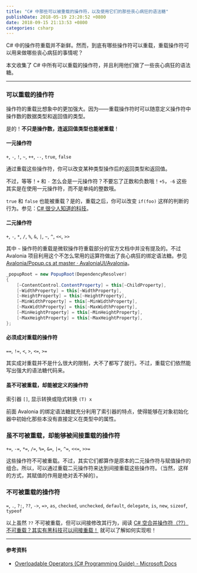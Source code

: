 ```yaml
---
title: "C# 中那些可以被重载的操作符，以及使用它们的那些丧心病狂的语法糖"
publishDate: 2018-05-19 23:20:52 +0800
date: 2018-09-15 21:13:53 +0800
categories: csharp
---
```


C# 中的操作符重载并不新鲜。然而，到底有哪些操作符可以重载，重载操作符可以用来做哪些丧心病狂的事情呢？

本文收集了 C# 中所有可以重载的操作符，并且利用他们做了一些丧心病狂的语法糖。

---

<div id="toc"></div>

### 可以重载的操作符

操作符的重载比想象中的更加强大。因为——重载操作符时可以随意定义操作符中操作数的数据类型和返回值的类型。

是的！**不只是操作数，连返回值类型也能被重载**！

#### 一元操作符

`+`, `-`, `!`, `~`, `++`, `--`, `true`, `false`

通过重载这些操作符，你可以改变某种类型操作后的返回类型和返回值。

不过，等等！`+` 和 `-` 怎么会是一元操作符？不要忘了正数和负数哦！`+5`，`-6` 这些其实是在使用一元操作符，而不是单纯的整数哦。

`true` 和 `false` 也能被重载？是的，重载之后，你可以改变 `if(foo)` 这样的判断的行为。参见：[C# 很少人知道的科技](https://lindexi.gitee.io/post/C-%E5%BE%88%E5%B0%91%E4%BA%BA%E7%9F%A5%E9%81%93%E7%9A%84%E7%A7%91%E6%8A%80.html)。

#### 二元操作符

`+`, `-`, `*`, `/`, `%`, `&`, `|`, `~`, `^`, `<<`, `>>`

其中 `~` 操作符的重载是微软操作符重载部分的官方文档中并没有提及的。不过 Avalonia 项目利用这个不怎么常用的运算符做出了丧心病狂的绑定语法糖。参见 [Avalonia/Popup.cs at master · AvaloniaUI/Avalonia](https://github.com/AvaloniaUI/Avalonia/blob/master/src/Avalonia.Controls/Primitives/Popup.cs)。

```csharp
_popupRoot = new PopupRoot(DependencyResolver)
{
    [~ContentControl.ContentProperty] = this[~ChildProperty],
    [~WidthProperty] = this[~WidthProperty],
    [~HeightProperty] = this[~HeightProperty],
    [~MinWidthProperty] = this[~MinWidthProperty],
    [~MaxWidthProperty] = this[~MaxWidthProperty],
    [~MinHeightProperty] = this[~MinHeightProperty],
    [~MaxHeightProperty] = this[~MaxHeightProperty],
};
```

#### 必须成对重载的操作符

`==`, `!=`, `<`, `>`, `<=`, `>=`

其实成对重载并不是什么很大的限制，大不了都写了就行。不过，重载它们依然能写出强大的语法糖代码来。

#### 虽不可被重载，却能被定义的操作符

索引器 `[]`, 显示转换或隐式转换 `(T) x`

前面 Avalonia 的绑定语法糖就充分利用了索引器的特点，使得能够在对象初始化器中初始化那些本没有直接定义在类型中的属性。

### 虽不可被重载，却能够被间接重载的操作符

`+=`, `-=`, `*=`, `/=`, `%=`, `&=`, `|=`, `^=`, `<<=`, `>>=`

这些操作符不可被重载。不过，其实它们都算作是原本的二元操作符与赋值操作的组合。所以，可以通过重载二元操作符来达到间接重载这些操作符。（当然，这样的方式，其赋值的作用是绝对丢不掉的）。

### 不可被重载的操作符

`=`, `.`, `?:`, `??`, `->`, `=>`, `as`, `checked`, `unchecked`, `default`, `delegate`, `is`, `new`, `sizeof`, `typeof`

以上虽然 `??` 不可被重载，但可以间接修改其行为，阅读 [C# 空合并操作符（??）不可重载？其实有黑科技可以间接重载！](https://walterlv.com/post/overload-null-coalescing-operator-in-csharp.html) 就可以了解如何实现啦！

---

#### 参考资料

- [Overloadable Operators (C# Programming Guide) - Microsoft Docs](https://docs.microsoft.com/en-us/dotnet/csharp/programming-guide/statements-expressions-operators/overloadable-operators)

